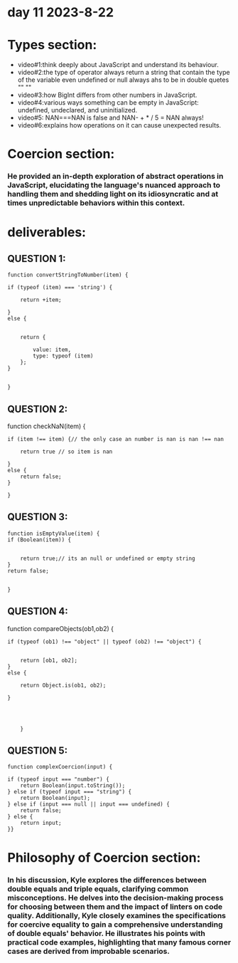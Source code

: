 # day 11  2023-8-22
# Types section:
- video#1:think deeply about JavaScript and understand its behaviour.
- video#2:the type of operator always return a string that contain the type of the variable even undefined or null always ahs to be in double quetes "" ""
- video#3:how BigInt differs from other numbers in JavaScript.
- video#4:various ways something can be empty in JavaScript: undefined, undeclared, and uninitialized.
- video#5: NAN===NAN is false and NAN- + * / 5 = NAN always!
- video#6:explains how operations on it can cause unexpected results.
# Coercion section:
### He provided an in-depth exploration of abstract operations in JavaScript, elucidating the language's nuanced approach to handling them and shedding light on its idiosyncratic and at times unpredictable behaviors within this context.



# deliverables:
## QUESTION 1:
    function convertStringToNumber(item) {

    if (typeof (item) === 'string') {

        return +item;

    }
    else {


        return {

            value: item,
            type: typeof (item)
        };
    }


    }
## QUESTION 2:
function checkNaN(item) {

    if (item !== item) {// the only case an number is nan is nan !== nan

        return true // so item is nan

    }
    else {
        return false;
    }

    }
## QUESTION 3:
    function isEmptyValue(item) {
    if (Boolean(item)) {


        return true;// its an null or undefined or empty string
    }
    return false;
    

    }
## QUESTION 4:
function compareObjects(ob1,ob2) {

    if (typeof (ob1) !== "object" || typeof (ob2) !== "object") {


        return [ob1, ob2];
    }
    else {

        return Object.is(ob1, ob2);

    }




        }
## QUESTION 5:



    function complexCoercion(input) { 

    if (typeof input === "number") {
        return Boolean(input.toString());
    } else if (typeof input === "string") {
        return Boolean(input);
    } else if (input === null || input === undefined) {
        return false;
    } else {
        return input;
    }}

# Philosophy of Coercion section:
### In his discussion, Kyle explores the differences between double equals and triple equals, clarifying common misconceptions. He delves into the decision-making process for choosing between them and the impact of linters on code quality. Additionally, Kyle closely examines the specifications for coercive equality to gain a comprehensive understanding of double equals' behavior. He illustrates his points with practical code examples, highlighting that many famous corner cases are derived from improbable scenarios.


